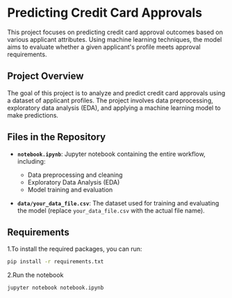 # Predicting Credit Card Approvals

This project focuses on predicting credit card approval outcomes based on various applicant attributes. Using machine learning techniques, the model aims to evaluate whether a given applicant's profile meets approval requirements.

## Project Overview

The goal of this project is to analyze and predict credit card approvals using a dataset of applicant profiles. The project involves data preprocessing, exploratory data analysis (EDA), and applying a machine learning model to make predictions.

## Files in the Repository

- **`notebook.ipynb`**: Jupyter notebook containing the entire workflow, including:
  - Data preprocessing and cleaning
  - Exploratory Data Analysis (EDA)
  - Model training and evaluation

- **`data/your_data_file.csv`**: The dataset used for training and evaluating the model (replace `your_data_file.csv` with the actual file name).

## Requirements

1.To install the required packages, you can run:
```bash
pip install -r requirements.txt
```

2.Run the notebook
```bash
jupyter notebook notebook.ipynb
```


